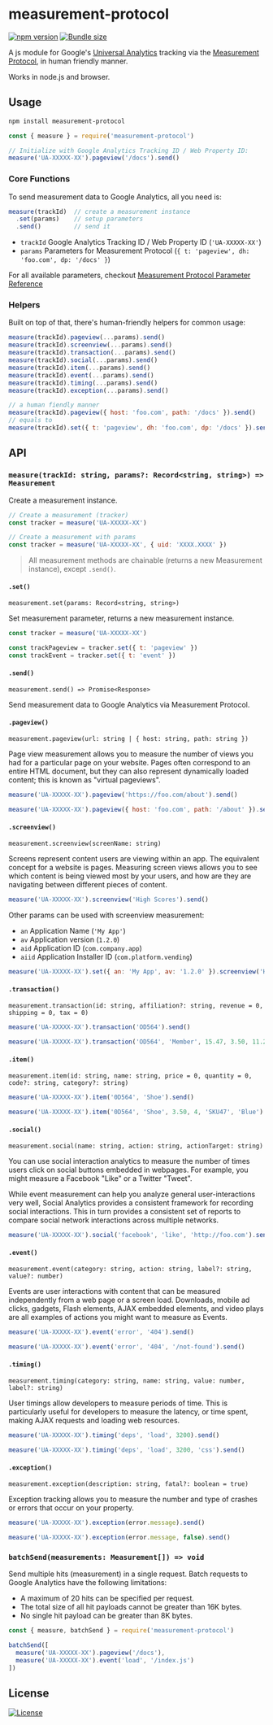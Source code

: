 # measurement-protocol

[![npm version][npm-src]][npm-href]
[![Bundle size][bundlephobia-src]][bundlephobia-href]

A js module for Google's [Universal Analytics][ua-href] tracking via the [Measurement Protocol][mp-href], in human friendly manner.

Works in node.js and browser.

## Usage

```bash
npm install measurement-protocol
```

```typescript
const { measure } = require('measurement-protocol')

// Initialize with Google Analytics Tracking ID / Web Property ID:
measure('UA-XXXXX-XX').pageview('/docs').send()
```

### Core Functions

To send measurement data to Google Analytics, all you need is:

```js
measure(trackId)  // create a measurement instance
  .set(params)    // setup parameters
  .send()         // send it
```

- `trackId` Google Analytics Tracking ID / Web Property ID (`'UA-XXXXX-XX'`)
- `params` Parameters for Measurement Protocol (`{ t: 'pageview', dh: 'foo.com', dp: '/docs' }`)

For all available parameters, checkout [Measurement Protocol Parameter Reference](https://developers.google.com/analytics/devguides/collection/protocol/v1/parameters)

### Helpers

Built on top of that, there's human-friendly helpers for common usage:

```js
measure(trackId).pageview(...params).send()
measure(trackId).screenview(...params).send()
measure(trackId).transaction(...params).send()
measure(trackId).social(...params).send()
measure(trackId).item(...params).send()
measure(trackId).event(...params).send()
measure(trackId).timing(...params).send()
measure(trackId).exception(...params).send()
```

```js
// a human fiendly manner
measure(trackId).pageview({ host: 'foo.com', path: '/docs' }).send()
// equals to
measure(trackId).set({ t: 'pageview', dh: 'foo.com', dp: '/docs' }).send()
```

## API

### `measure(trackId: string, params?: Record<string, string>) => Measurement`

Create a measurement instance.

```js
// Create a measurement (tracker)
const tracker = measure('UA-XXXXX-XX')
```
```js
// Create a measurement with params
const tracker = measure('UA-XXXXX-XX', { uid: 'XXXX.XXXX' })
```

> All measurement methods are chainable (returns a new Measurement instance), except `.send()`.

#### `.set()`

`measurement.set(params: Record<string, string>)`

Set measurement parameter, returns a new measurement instance.

```js
const tracker = measure('UA-XXXXX-XX')

const trackPageview = tracker.set({ t: 'pageview' })
const trackEvent = tracker.set({ t: 'event' })
```

#### `.send()`

`measurement.send() => Promise<Response>`

Send measurement data to Google Analytics via Measurement Protocol.

#### `.pageview()`

`measurement.pageview(url: string | { host: string, path: string })`

Page view measurement allows you to measure the number of views you had for a particular page on your website. Pages often correspond to an entire HTML document, but they can also represent dynamically loaded content; this is known as "virtual pageviews".

```js
measure('UA-XXXXX-XX').pageview('https://foo.com/about').send()
```
```js
measure('UA-XXXXX-XX').pageview({ host: 'foo.com', path: '/about' }).send()
```

#### `.screenview()`

`measurement.screenview(screenName: string)`

Screens represent content users are viewing within an app. The equivalent concept for a website is pages. Measuring screen views allows you to see which content is being viewed most by your users, and how are they are navigating between different pieces of content.

```js
measure('UA-XXXXX-XX').screenview('High Scores').send()
```

Other params can be used with screenview measurement:

- `an` Application Name (`'My App'`)
- `av` Application version (`1.2.0`)
- `aid` Application ID (`com.company.app`)
- `aiid` Application Installer ID (`com.platform.vending`)

```js
measure('UA-XXXXX-XX').set({ an: 'My App', av: '1.2.0' }).screenview('High Scores').send()
```

#### `.transaction()`

`measurement.transaction(id: string, affiliation?: string, revenue = 0, shipping = 0, tax = 0)`

```js
measure('UA-XXXXX-XX').transaction('OD564').send()
```

```js
measure('UA-XXXXX-XX').transaction('OD564', 'Member', 15.47, 3.50, 11.20).send()
```

#### `.item()`

`measurement.item(id: string, name: string, price = 0, quantity = 0, code?: string, category?: string)`

```js
measure('UA-XXXXX-XX').item('0D564', 'Shoe').send()
```

```js
measure('UA-XXXXX-XX').item('0D564', 'Shoe', 3.50, 4, 'SKU47', 'Blue').send()
```

#### `.social()`

`measurement.social(name: string, action: string, actionTarget: string)`

You can use social interaction analytics to measure the number of times users click on social buttons embedded in webpages. For example, you might measure a Facebook "Like" or a Twitter "Tweet".

While event measurement can help you analyze general user-interactions very well, Social Analytics provides a consistent framework for recording social interactions. This in turn provides a consistent set of reports to compare social network interactions across multiple networks.

```js
measure('UA-XXXXX-XX').social('facebook', 'like', 'http://foo.com').send()
```

#### `.event()`

`measurement.event(category: string, action: string, label?: string, value?: number)`

Events are user interactions with content that can be measured independently from a web page or a screen load. Downloads, mobile ad clicks, gadgets, Flash elements, AJAX embedded elements, and video plays are all examples of actions you might want to measure as Events.

```js
measure('UA-XXXXX-XX').event('error', '404').send()
```
```js
measure('UA-XXXXX-XX').event('error', '404', '/not-found').send()
```

#### `.timing()`

`measurement.timing(category: string, name: string, value: number, label?: string)`

User timings allow developers to measure periods of time. This is particularly useful for developers to measure the latency, or time spent, making AJAX requests and loading web resources.

```js
measure('UA-XXXXX-XX').timing('deps', 'load', 3200).send()
```
```js
measure('UA-XXXXX-XX').timing('deps', 'load', 3200, 'css').send()
```

#### `.exception()`

`measurement.exception(description: string, fatal?: boolean = true)`

Exception tracking allows you to measure the number and type of crashes or errors that occur on your property.

```js
measure('UA-XXXXX-XX').exception(error.message).send()
```
```js
measure('UA-XXXXX-XX').exception(error.message, false).send()
```

### `batchSend(measurements: Measurement[]) => void`

Send multiple hits (measurement) in a single request. Batch requests to Google Analytics have the following limitations:

- A maximum of 20 hits can be specified per request.
- The total size of all hit payloads cannot be greater than 16K bytes.
- No single hit payload can be greater than 8K bytes.

```js
const { measure, batchSend } = require('measurement-protocol')

batchSend([
  measure('UA-XXXXX-XX').pageview('/docs'),
  measure('UA-XXXXX-XX').event('load', '/index.js')
])
```

## License

[![License][license-src]][license-href]


[npm-src]: https://badgen.net/npm/v/measurement-protocol
[npm-href]: https://www.npmjs.com/package/measurement-protocol
[bundlephobia-src]: https://badgen.net/bundlephobia/minzip/measurement-protocol
[bundlephobia-href]: https://bundlephobia.com/result?p=measurement-protocol
[license-src]: https://badgen.net/badge/license/MIT
[license-href]: LICENSE.md

[ua-href]: https://support.google.com/analytics/answer/2790010
[mp-href]: https://developers.google.com/analytics/devguides/collection/protocol/v1/
